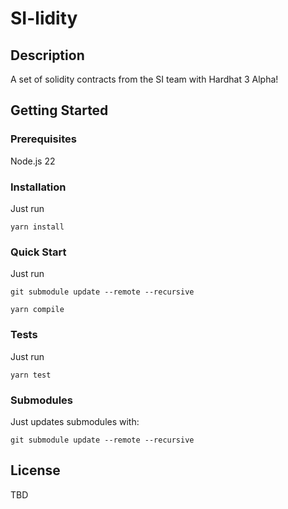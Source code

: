 # SI-lidity

## Description

A set of solidity contracts from the SI team with Hardhat 3 Alpha!

## Getting Started

### Prerequisites

Node.js 22

### Installation

Just run

`yarn install`

### Quick Start

Just run

`git submodule update --remote --recursive`

`yarn compile`

### Tests

Just run

`yarn test`

### Submodules

Just updates submodules with:

`git submodule update --remote --recursive`

## License

TBD
